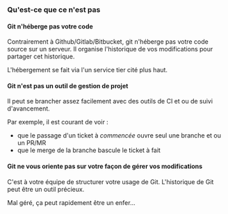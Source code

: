 ### Qu'est-ce que ce n'est pas

#### Git n'héberge pas votre code

Contrairement à Github/Gitlab/Bitbucket, git n'héberge pas votre code source sur un serveur.
Il organise l'historique de vos modifications pour partager cet historique.

L'hébergement se fait via l'un service tier cité plus haut.

#### Git n'est pas un outil de gestion de projet

Il peut se brancher assez facilement avec des outils de CI et ou de suivi d'avancement.

Par exemple, il est courant de voir :

- que le passage d'un ticket à _commencée_ ouvre seul une branche et ou un PR/MR
- que le merge de la branche bascule le ticket à fait

#### Git ne vous oriente pas sur votre façon de gérer vos modifications

C'est à votre équipe de structurer votre usage de Git. L'historique de Git peut être un outil précieux.

Mal géré, ça peut rapidement être un enfer...
